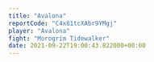 ```yaml
---
title: "Avalona"
reportCode: "C4x81tcXAbr9YMgj"
player: "Avalona"
fight: "Morogrim Tidewalker"
date: 2021-09-22T19:00:43.822000+00:00
---
```

